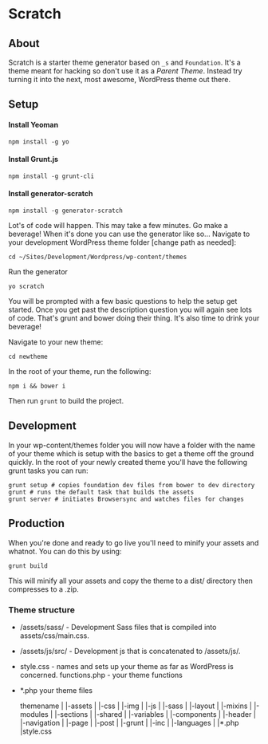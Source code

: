 # Scratch

## About

Scratch is a starter theme generator based on <code>_s</code> and <code>Foundation</code>. It's a theme meant for hacking so don't use it as a <em>Parent Theme</em>. Instead try turning it into the next, most awesome, WordPress theme out there.

## Setup

#### Install Yeoman

    npm install -g yo
    
#### Install Grunt.js

    npm install -g grunt-cli

#### Install generator-scratch

    npm install -g generator-scratch

Lot's of code will happen. This may take a few minutes. Go make a beverage! When it's done you can use the generator like so... Navigate to your development WordPress theme folder [change path as needed]:

    cd ~/Sites/Development/Wordpress/wp-content/themes

Run the generator

    yo scratch

You will be prompted with a few basic questions to help the setup get started. Once you get past the description question you will again see lots of code. That's grunt and bower doing their thing. It's also time to drink your beverage!

Navigate to your new theme:

    cd newtheme
    
In the root of your theme, run the following:

`npm i && bower i`

Then run `grunt` to build the project.


## Development

In your wp-content/themes folder you will now have a folder with the name of your theme which is setup with the basics to get a theme off the ground quickly. In the root of your newly created theme you'll have the following grunt tasks you can run:

    grunt setup # copies foundation dev files from bower to dev directory
    grunt # runs the default task that builds the assets
    grunt server # initiates Browsersync and watches files for changes

## Production

When you're done and ready to go live you'll need to minify your assets and whatnot. You can do this by using:

    grunt build
    
This will minify all your assets and copy the theme to a dist/ directory then compresses to a .zip.

### Theme structure

- /assets/sass/ - Development Sass files that is compiled into assets/css/main.css.
- /assets/js/src/ - Development js that is concatenated to /assets/js/.
- style.css - names and sets up your theme as far as WordPress is concerned.
functions.php - your theme functions
- *.php your theme files


    themename
    |
    |-assets
    | |-css
    | |-img
    | |-js
    | |-sass
    |   |-layout
    |   |-mixins
    |   |-modules
    |   |-sections
    |   |-shared
    |   |-variables
    |
    |-components
    | |-header
    | |-navigation
    | |-page
    | |-post
    |
    |-grunt
    |
    |-inc
    |
    |-languages
    |
    |*.php
    |style.css
